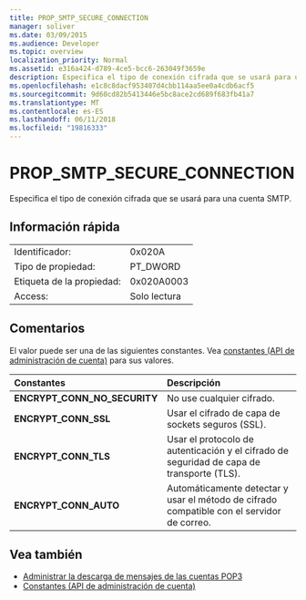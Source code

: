 ```yaml
---
title: PROP_SMTP_SECURE_CONNECTION
manager: soliver
ms.date: 03/09/2015
ms.audience: Developer
ms.topic: overview
localization_priority: Normal
ms.assetid: e316a424-d789-4ce5-bcc6-263049f3659e
description: Especifica el tipo de conexión cifrada que se usará para una cuenta SMTP.
ms.openlocfilehash: e1c8c8dacf953407d4cbb114aa5ee0a4cdb6acf5
ms.sourcegitcommit: 9d60cd82b5413446e5bc8ace2cd689f683fb41a7
ms.translationtype: MT
ms.contentlocale: es-ES
ms.lasthandoff: 06/11/2018
ms.locfileid: "19816333"
---
```

# <a name="propsmtpsecureconnection"></a>PROP_SMTP_SECURE_CONNECTION

Especifica el tipo de conexión cifrada que se usará para una cuenta SMTP.
  
## <a name="quick-info"></a>Información rápida

|||
|:-----|:-----|
|Identificador:  <br/> |0x020A  <br/> |
|Tipo de propiedad:  <br/> |PT_DWORD  <br/> |
|Etiqueta de la propiedad:  <br/> |0x020A0003  <br/> |
|Access:  <br/> |Solo lectura  <br/> |
   
## <a name="remarks"></a>Comentarios

El valor puede ser una de las siguientes constantes. Vea [constantes (API de administración de cuenta)](constants-account-management-api.md) para sus valores. 
  
|**Constantes**|**Descripción**|
|:-----|:-----|
|**ENCRYPT_CONN_NO_SECURITY** <br/> |No use cualquier cifrado.  <br/> |
|**ENCRYPT_CONN_SSL** <br/> |Usar el cifrado de capa de sockets seguros (SSL).  <br/> |
|**ENCRYPT_CONN_TLS** <br/> |Usar el protocolo de autenticación y el cifrado de seguridad de capa de transporte (TLS).  <br/> |
|**ENCRYPT_CONN_AUTO** <br/> |Automáticamente detectar y usar el método de cifrado compatible con el servidor de correo.  <br/> |
   
## <a name="see-also"></a>Vea también

- [Administrar la descarga de mensajes de las cuentas POP3](managing-message-downloads-for-pop3-accounts.md) 
- [Constantes (API de administración de cuenta)](constants-account-management-api.md)

